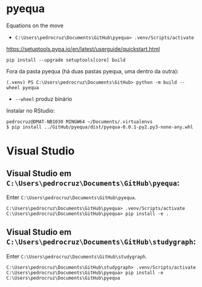 # pyequa

 Equations on the move

*  `C:\Users\pedrocruz\Documents\GitHub\pyequa> .venv/Scripts/activate   `



https://setuptools.pypa.io/en/latest/userguide/quickstart.html

```
pip install --upgrade setuptools[core] build
```


Fora da pasta pyequa (há duas pastas pyequa, uma dentro da outra):
```
(.venv) PS C:\Users\pedrocruz\Documents\GitHub> python -m build --wheel pyequa
```


* `--wheel` produz binário


Instalar no RStudio:

```
pedrocruz@DMAT-NB1030 MINGW64 ~/Documents/.virtualenvs
$ pip install ../GitHub/pyequa/dist/pyequa-0.0.1-py2.py3-none-any.whl
```

# Visual Studio

## Visual Studio em `C:\Users\pedrocruz\Documents\GitHub\pyequa`:

Enter `C:\Users\pedrocruz\Documents\GitHub\pyequa`.

```
C:\Users\pedrocruz\Documents\GitHub\pyequa> .venv/Scripts/activate
C:\Users\pedrocruz\Documents\GitHub\pyequa> pip install -e .
```


## Visual Studio em `C:\Users\pedrocruz\Documents\GitHub\studygraph`:

Enter `C:\Users\pedrocruz\Documents\GitHub\studygraph`.

```
C:\Users\pedrocruz\Documents\GitHub\studygraph> .venv/Scripts/activate
C:\Users\pedrocruz\Documents\GitHub\pyequa> pip install -e C:\Users\pedrocruz\Documents\GitHub\pyequa
```
